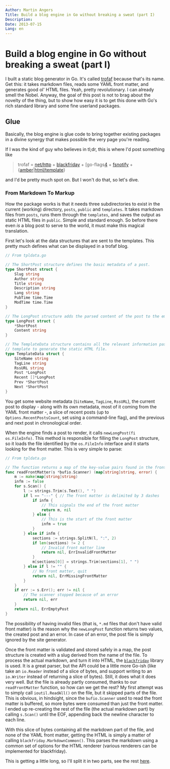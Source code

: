 ```yaml
---
Author: Martin Angers
Title: Build a blog engine in Go without breaking a sweat (part I)
Description: 
Date: 2013-07-15
Lang: en
---
```


# Build a blog engine in Go without breaking a sweat (part I)

I built a static blog generator in Go. It's called [trofaf][1] because that's its name. Get this: it takes markdown files, reads some YAML front matter, and generates good ol' HTML files. Yeah, pretty revolutionary. I can already smell the Nobel. Anyway, the goal of this post is not to brag about the novelty of the thing, but to show how easy it is to get this done with Go's rich standard library and some fine userland packages.

## Glue

Basically, the blog engine is glue code to bring together existing packages in a divine synergy that makes possible the very page you're reading.

If I was the kind of guy who believes in tl;dr, this is where I'd post something like

> trofaf = [net/http][2] + [blackfriday][3] + [go-flags[4] + [fsnotify][5] + {[amber][6]|[html/template][7]}

and I'd be pretty much spot on. But I won't do that, so let's dive.

### From Markdown To Markup

How the package works is that it needs three subdirectories to exist in the current (working) directory, `posts`, `public` and `templates`. It takes markdown files from `posts`, runs them through the `templates`, and saves the output as static HTML files in `public`. Simple and standard enough. So before there even *is* a blog post to serve to the world, it must make this magical translation.

First let's look at the data structures that are sent to the templates. This pretty much defines what can be displayed in a trofaf blog.

``` go
// From tpldata.go

// The ShortPost structure defines the basic metadata of a post.
type ShortPost struct {
	Slug string
	Author string
	Title string
	Description string
	Lang string
	PubTime time.Time
	ModTime time.Time
}

// The LongPost structure adds the parsed content of the post to the embedded ShortPost information.
type LongPost struct {
	*ShortPost
	Content string
}

// The TemplateData structure contains all the relevant information passed to the
// template to generate the static HTML file.
type TemplateData struct {
	SiteName string
	TagLine string
	RssURL string
	Post *LongPost
	Recent []*LongPost
	Prev *ShortPost
	Next *ShortPost
}
```

You get some website metadata (`SiteName`, `TagLine`, `RssURL`), the current post to display - along with its own metadata, most of it coming from the YAML front matter -, a slice of recent posts (up to `Options.RecentPostsCount`, set using a command-line flag), and the previous and next post in chronological order.

When the engine finds a post to render, it calls `newLongPost(fi os.FileInfo)`. This method is responsible for filling the `LongPost` structure, so it loads the file identified by the `os.FileInfo` interface and it starts looking for the front matter. This is very simple to parse:

``` go
// From tpldata.go

// The function returns a map of the key-value pairs found in the front matter.
func readFrontMatter(s *bufio.Scanner) (map[string]string, error) {
	m := make(map[string]string)
	infm := false
	for s.Scan() {
		l := strings.Trim(s.Text(), " ")
		if l == "---" { // The front matter is delimited by 3 dashes
			if infm {
				// This signals the end of the front matter
				return m, nil
			} else {
				// This is the start of the front matter
				infm = true
			}
		} else if infm {
			sections := strings.SplitN(l, ":", 2)
			if len(sections) != 2 {
				// Invalid front matter line
				return nil, ErrInvalidFrontMatter
			}
			m[sections[0]] = strings.Trim(sections[1], " ")
		} else if l != "" {
			// No front matter, quit
			return nil, ErrMissingFrontMatter
		}
	}
	if err := s.Err(); err != nil {
		// The scanner stopped because of an error
		return nil, err
	}
	return nil, ErrEmptyPost
}
```

The possibility of having invalid files (that is, `*.md` files that don't have valid front matter) is the reason why the `newLongPost` function returns two values, the created post and an error. In case of an error, the post file is simply ignored by the site generator.

Once the front matter is validated and stored safely in a map, the post structure is created with a slug derived from the name of the file. To process the actual markdown, and turn it into HTML, the [`blackfriday`][3] library is used. It is a great parser, but the API could be a little more Go-ish (like take an `io.Reader` instead of a slice of bytes, and support writing to an `io.Writer` instead of returning a slice of bytes). Still, it does what it does very well. But the file is already partly consumed, thanks to our `readFrontMatter` function, so how can we get the rest? My first attempt was to simply call `ioutil.ReadAll()` on the file, but it skipped parts of the file. This is obvious, in hindsight, since the `bufio.Scanner` used to read the front matter is buffered, so more bytes were consumed than just the front matter. I ended up re-creating the rest of the file (the actual markdown part) by calling `s.Scan()` until the EOF, appending back the newline character to each line.

With this slice of bytes containing all the markdown part of the file, and none of the YAML front matter, getting the HTML is simply a matter of calling `blackfriday.MarkdownCommon()`. This parses the markdown using a common set of options for the HTML renderer (various renderers can be implemented for blackfriday).

This is getting a little long, so I'll split it in two parts, see the rest [here][8].

[1]: https://github.com/PuerkitoBio/trofaf
[2]: http://tip.golang.org/pkg/net/http/
[3]: https://github.com/russross/blackfriday
[4]: https://github.com/jessevdk/go-flags
[5]: https://github.com/howeyc/fsnotify
[6]: https://github.com/eknkc/amber
[7]: http://tip.golang.org/pkg/html/template/
[8]: http://0value.com/
